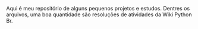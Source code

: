 Aqui é meu repositório de alguns pequenos projetos e estudos.
Dentres os arquivos, uma boa quantidade são resoluções de atividades da Wiki Python Br.
